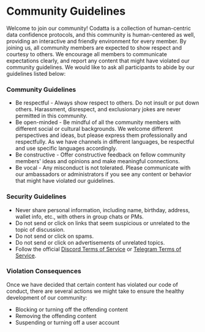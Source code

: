 # Community Guidelines

Welcome to join our community! Codatta is a collection of human-centric data confidence protocols, and this community is human-centered as well, providing an interactive and friendly environment for every member. By joining us, all community members are expected to show respect and courtesy to others. We encourage all members to communicate expectations clearly, and report any content that might have violated our community guidelines. We would like to ask all participants to abide by our guidelines listed below:

### Community Guidelines

* Be respectful - Always show respect to others. Do not insult or put down others. Harassment, disrespect, and exclusionary jokes are never permitted in this community.
* Be open-minded - Be mindful of all the community members with different social or cultural backgrounds. We welcome different perspectives and ideas, but please express them professionally and respectfully. As we have channels in different languages, be respectful and use specific languages accordingly.
* Be constructive - Offer constructive feedback on fellow community members' ideas and opinions and make meaningful connections.
* Be vocal - Any misconduct is not tolerated. Please communicate with our ambassadors or administrators if you see any content or behavior that might have violated our guidelines.

### Security Guidelines

* Never share personal information, including name, birthday, address, wallet info, etc., with others in group chats or PMs.
* Do not send or click on links that seem suspicious or unrelated to the topic of discussion.
* Do not send or click on spams.
* Do not send or click on advertisements of unrelated topics.
* Follow the official [Discord Terms of Service](https://discord.com/terms) or [Telegram Terms of Service](https://telegram.org/tos).

### Violation Consequences

Once we have decided that certain content has violated our code of conduct, there are several actions we might take to ensure the healthy development of our community:

* Blocking or turning off the offending content
* Removing the offending content
* Suspending or turning off a user account
